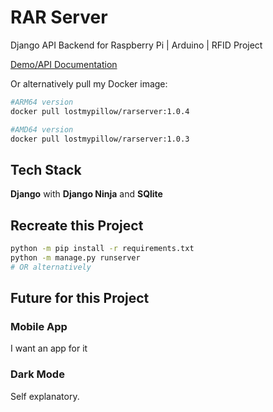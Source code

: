 # RAR Server
Django API Backend for Raspberry Pi | Arduino | RFID Project

[Demo/API Documentation](https://rarserver.lostmypillow.duckdns.org/api/docs)

Or alternatively pull my Docker image:

```bash
#ARM64 version
docker pull lostmypillow/rarserver:1.0.4

#AMD64 version
docker pull lostmypillow/rarserver:1.0.3
```

## Tech Stack
**Django** with **Django Ninja** and **SQlite**


## Recreate this Project

```bash
python -m pip install -r requirements.txt
python -m manage.py runserver
# OR alternatively

```


## Future for this Project

### Mobile App
I want an app for it

### Dark Mode
Self explanatory.
